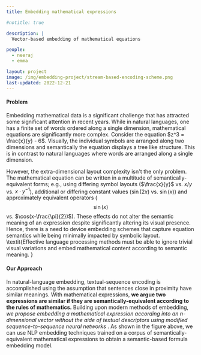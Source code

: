 ```yaml
---
title: Embedding mathematical expressions

#notitle: true

description: |
  Vector-based embedding of mathematical equations

people:
  - neeraj
  - emma

layout: project
image: /img/embedding-project/stream-based-encoding-scheme.png
last-updated: 2022-12-21
---
```


<!-- ## Embedding of Mathermatical Expresssions -->

#### Problem

Embedding mathematical data is a significant challenge that has attracted some significant attention in recent years. While in natural languages, one has a finite set of words ordered along a single dimension, mathematical equations are significantly more complex. Consider the equation $z^3 = \frac{x}{y} - 6$. Visually, the individual symbols are arranged along two dimensions and semantically the equation displays a tree like structure. This is in contrast to natural languages where words are arranged along a single dimension. 

However, the extra-dimensional layout complexity isn't the only problem. The mathematical equation can be written in a multitude of semantically-equivalent forms; e.g., using differing symbol layouts ($\frac{x}{y}$ vs. $x/y$ vs. $x \cdot y^{-1}$), additional or differing constant values ($\sin(2x)$ vs. $\sin(x)$) and approximately equivalent operators ($$\sin(x)$$ vs. $\cos(x-\frac{\pi}{2})$). These effects do not alter the semantic meaning of an expression despite significantly altering its visual presence. Hence, there is a need to device embedding schemes that capture equation semantics while being minimally impacted by symbolic layout. \textit{Effective language processing methods must be able to ignore trivial visual variations and embed mathematical content according to semantic meaning. } 

#### Our Approach

In natural-language embedding, textual-sequence encoding is accomplished using the assumption that sentences close in proximity have similar meanings. With mathematical expressions, <b>we argue two expressions are similar if they are semantically-equivalent according to the rules of mathematics.</b> Building upon modern methods of embedding, <i> we propose embedding a mathematical expression according into an n-dimensional vector without the aide of textual descriptors using modified sequence-to-sequence neural networks </i>. As shown in the figure above, we can use NLP embedding techniques trained on a corpus of semantically-equivalent mathematical expressions to obtain a semantic-based formula embedding model. 
